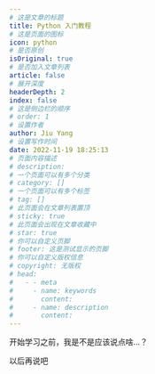 ```yaml
---
# 这是文章的标题
title: Python 入门教程 
# 这是页面的图标
icon: python
# 是否原创
isOriginal: true
# 是否加入文章列表
article: false
# 展开深度
headerDepth: 2
index: false
# 这是侧边栏的顺序
# order: 1
# 设置作者
author: Jiu Yang
# 设置写作时间
date: 2022-11-19 18:25:13
# 页面内容描述
# description: 
# 一个页面可以有多个分类
# category: []
# 一个页面可以有多个标签
# tag: []
# 此页面会在文章列表置顶
# sticky: true
# 此页面会出现在文章收藏中
# star: true
# 你可以自定义页脚
# footer: 这是测试显示的页脚
# 你可以自定义版权信息
# copyright: 无版权
# head:
#   - - meta
#     - name: keywords
#       content: 
#     - name: description
#       content: 
---
```


开始学习之前，我是不是应该说点啥...？

以后再说吧

